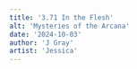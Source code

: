 ```yaml
---
title: '3.71 In the Flesh'
alt: 'Mysteries of the Arcana'
date: '2024-10-03'
author: 'J Gray'
artist: 'Jessica'
---
```

